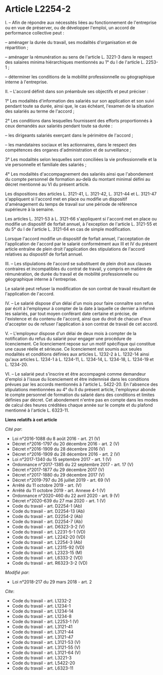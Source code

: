 # Article L2254-2

I. – Afin de répondre aux nécessités liées au fonctionnement de l'entreprise ou en vue de préserver, ou de développer
l'emploi, un accord de performance collective peut : 

– aménager la durée du travail, ses modalités d'organisation et de répartition ; 

– aménager la rémunération au sens de l'article L. 3221-3 dans le respect des salaires minima hiérarchiques mentionnés au 1°
du I de l'article L. 2253-1 ; 

– déterminer les conditions de la mobilité professionnelle ou géographique interne à l'entreprise. 

II. – L'accord définit dans son préambule ses objectifs et peut préciser : 

1° Les modalités d'information des salariés sur son application et son suivi pendant toute sa durée, ainsi que, le cas
échéant, l'examen de la situation des salariés au terme de l'accord ; 

2° Les conditions dans lesquelles fournissent des efforts proportionnés à ceux demandés aux salariés pendant toute sa
durée : 

– les dirigeants salariés exerçant dans le périmètre de l'accord ; 

– les mandataires sociaux et les actionnaires, dans le respect des compétences des organes d'administration et de
surveillance ; 

3° Les modalités selon lesquelles sont conciliées la vie professionnelle et la vie personnelle et familiale des salariés ; 

4° Les modalités d'accompagnement des salariés ainsi que l'abondement du compte personnel de formation au-delà du montant
minimal défini au décret mentionné au VI du présent article. 

Les dispositions des articles L. 3121-41, L. 3121-42, L. 3121-44 et L. 3121-47 s'appliquent si l'accord met en place ou
modifie un dispositif d'aménagement du temps de travail sur une période de référence supérieure à la semaine. 

Les articles L. 3121-53 à L. 3121-66 s'appliquent si l'accord met en place ou modifie un dispositif de forfait annuel, à
l'exception de l'article L. 3121-55 et du 5° du I de l'article L. 3121-64 en cas de simple modification. 

Lorsque l'accord modifie un dispositif de forfait annuel, l'acceptation de l'application de l'accord par le salarié
conformément aux III et IV du présent article entraîne de plein droit l'application des stipulations de l'accord relatives au
dispositif de forfait annuel. 

III. – Les stipulations de l'accord se substituent de plein droit aux clauses contraires et incompatibles du contrat de
travail, y compris en matière de rémunération, de durée du travail et de mobilité professionnelle ou géographique interne à
l'entreprise. 

Le salarié peut refuser la modification de son contrat de travail résultant de l'application de l'accord. 

IV. – Le salarié dispose d'un délai d'un mois pour faire connaître son refus par écrit à l'employeur à compter de la date à
laquelle ce dernier a informé les salariés, par tout moyen conférant date certaine et précise, de l'existence et du contenu
de l'accord, ainsi que du droit de chacun d'eux d'accepter ou de refuser l'application à son contrat de travail de cet
accord. 

V. – L'employeur dispose d'un délai de deux mois à compter de la notification du refus du salarié pour engager une procédure
de licenciement. Ce licenciement repose sur un motif spécifique qui constitue une cause réelle et sérieuse. Ce licenciement
est soumis aux seules modalités et conditions définies aux articles L. 1232-2 à L. 1232-14 ainsi qu'aux articles L. 1234-1 à
L. 1234-11, L. 1234-14, L. 1234-18, L. 1234-19 et L. 1234-20. 

VI. – Le salarié peut s'inscrire et être accompagné comme demandeur d'emploi à l'issue du licenciement et être indemnisé dans
les conditions prévues par les accords mentionnés à l'article L. 5422-20. En l'absence des stipulations mentionnées au 4° du
II du présent article, l'employeur abonde le compte personnel de formation du salarié dans des conditions et limites définies
par décret. Cet abondement n'entre pas en compte dans les modes de calcul des heures créditées chaque année sur le compte et
du plafond mentionné à l'article L. 6323-11.

**Liens relatifs à cet article**

_Cité par_:

  - Loi n°2016-1088 du 8 août 2016 - art. 21 (V)
  - Décret n°2016-1797 du 20 décembre 2016 - art. 2 (V)
  - Décret n°2016-1909 du 28 décembre 2016 (V)
  - Décret n°2016-1909 du 28 décembre 2016 - art. 2 (V)
  - Loi n°2017-1340 du 15 septembre 2017 - art. 1 (V)
  - Ordonnance n°2017-1385 du 22 septembre 2017 - art. 17 (V)
  - Décret n°2017-1877 du 29 décembre 2017 (V)
  - Décret n°2017-1880 du 29 décembre 2017 (V)
  - Décret n°2019-797 du 26 juillet 2019 - art. 69 (V)
  - Arrêté du 11 octobre 2019 - art. (V)
  - Arrêté du 11 octobre 2019 - art. Annexe 4-1 (V)
  - Ordonnance n°2020-460 du 22 avril 2020 - art. 9 (V)
  - Décret n°2020-639 du 27 mai 2020 - art. 1 (V)
  - Code du travail - art. D2254-1 (Ab)
  - Code du travail - art. D2254-13 (Ab)
  - Code du travail - art. D2254-2 (Ab)
  - Code du travail - art. D2254-7 (Ab)
  - Code du travail - art. D6323-3-2 (V)
  - Code du travail - art. L2231-5-1 (VD)
  - Code du travail - art. L2242-20 (VD)
  - Code du travail - art. L2254-3 (Ab)
  - Code du travail - art. L2315-92 (VD)
  - Code du travail - art. L2323-15 (M)
  - Code du travail - art. L6333-2 (VD)
  - Code du travail - art. R6323-3-2 (VD)

_Modifié par_:

  - Loi n°2018-217 du 29 mars 2018 - art. 2

_Cite_:

  - Code du travail - art. L1232-2
  - Code du travail - art. L1234-1
  - Code du travail - art. L1234-14
  - Code du travail - art. L1234-8
  - Code du travail - art. L2253-1 (V)
  - Code du travail - art. L3121-41
  - Code du travail - art. L3121-44
  - Code du travail - art. L3121-47
  - Code du travail - art. L3121-53 (V)
  - Code du travail - art. L3121-55 (V)
  - Code du travail - art. L3121-64 (V)
  - Code du travail - art. L3221-3
  - Code du travail - art. L5422-20
  - Code du travail - art. L6323-11
